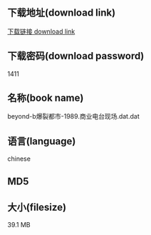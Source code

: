## 下载地址(download link)
[下载链接 download link](https://tutu365.netlify.app/?s=beyond-b%E7%88%86%E8%A3%82%E9%83%BD%E5%B8%82-1989.%E5%95%86%E4%B8%9A%E7%94%B5%E5%8F%B0%E7%8E%B0%E5%9C%BA.dat)

## 下载密码(download password)
1411

## 名称(book name)
beyond-b爆裂都市-1989.商业电台现场.dat.dat

## 语言(language)
chinese

## MD5


## 大小(filesize)
39.1 MB
